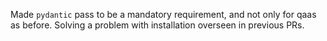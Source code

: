 Made `pydantic` pass to be a mandatory requirement, and not only for qaas as before. Solving a problem with installation overseen in previous PRs.